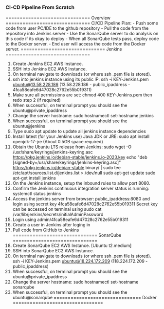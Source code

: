 ### CI-CD Pipeline From Scratch
============================== Overview ==============================
CI/CD Pipeline Plan:
	- Push some code from user PC/IDE to the github repository
	- Pull the code from the repository into Jenkins server
	- Use the SonarQube server to do analysis on this code if its okay to deploy
	- When all SonarQube tests pass, deploy code to the Docker server.
	- End user will access the code from the Docker server.
============================== Jenkins ==============================
1. Create Jenkins EC2 AWS Instance.
2. SSH into Jenkins EC2 AWS Instance.
3. On terminal navigate to downloads (or where ssh .pem file is stored).
4. ssh into jenkins instance using its public IP: ssh -i KEY-Jenkins.pem ubuntu@13.58.228.186 (13.58.228.186 - public_ipaddress - 4fca58eafe6d47028c2762e55b019311)
5. Make sure all permissions are set: chmod 400 KEY-Jenkins.pem then redo step 2 (if required)
6. When successful, on terminal prompt you should see the ubuntu@private_ipaddress
7. Change the server hostname: sudo hostnamectl set-hostname jenkins
8. When successful, on terminal prompt you should see the ubuntu@jenkins
9. Type sudo apt update to update all jenkins instance dependencies
10. Install latest (for your Jenkins use) Java JDK or JRE: sudo apt install openjdk-17-jre (About 0.5GB space required)
11. Obtain the Ubuntu LTS release from Jenkins:
sudo wget -O /usr/share/keyrings/jenkins-keyring.asc \
  https://pkg.jenkins.io/debian-stable/jenkins.io-2023.key
echo "deb [signed-by=/usr/share/keyrings/jenkins-keyring.asc]" \
  https://pkg.jenkins.io/debian-stable binary/ | sudo tee \
  /etc/apt/sources.list.d/jenkins.list > /dev/null
sudo apt-get update
sudo apt-get install jenkins
12. On the Jenkins instance, setup the inbound rules to allow port 8080.
13. Confirm the Jenkins continuous integration server status is running: systemctl status jenkins
14. Access the jenkins server from browser: public_ipaddress:8080 and login using secret key 4fca58eafe6d47028c2762e55b019311
	Secret key can be accessed on terminal using sudo cat /var/lib/jenkins/secrets/initialAdminPassword
15.	Login using admin/4fca58eafe6d47028c2762e55b019311
16. Create a user in Jenkins after loging in
17. Pull code from GitHub to Jenkins 	
============================== SonarQube ==============================
1. Create SonarQube EC2 AWS Instance. [Ubuntu t2.medium]
2. SSH into SonarQube EC2 AWS Instance.
3. On terminal navigate to downloads (or where ssh .pem file is stored). ssh -i KEY-Jenkins.pem ubuntu@18.224.172.209 (118.224.172.209 - public_ipaddress)
4. When successful, on terminal prompt you should see the ubuntu@private_ipaddress
5. Change the server hostname: sudo hostnamectl set-hostname sonarqube
6. When successful, on terminal prompt you should see the ubuntu@sonarqube
=============================== Docker ================================	